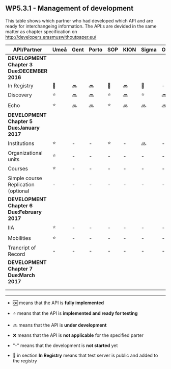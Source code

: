 ## WP5.3.1 - Management of development 

This table shows which partner who had developed which API and are ready for interchangeing information. The API:s are devided in the same matter as chapter specification on http://developers.erasmuswithoutpaper.eu/


| API/Partner                                 | Umeå  | Gent  | Porto |  SOP  | KION  | Sigma | Oslo  | Warsaw | Others|
| ------------------------------------------- | ----- | ----- | ----- | ----- | ----- | ----- | ----- | ------ | ----- |
| **DEVELOPMENT Chapter 3 Due:DECEMBER 2016** |       |       |       |       |       |       |       |        |       |
| In Registry                                 |:link: |:soon: |:soon: |:link: |:soon: |:link: |   -   |:link:  |   -   |
| Discovery                                   |:star: |:soon: |:soon: |:star: |:soon: |:star: |:soon: |:star:  |   -   |
| Echo                                        |:star: |:soon: |:soon: |:star: |:soon: |:soon: |:soon: |:soon:  |   -   |
| **DEVELOPMENT Chapter 5 Due:January 2017**  |       |       |       |       |       |       |       |        |       | 
| Institutions                                |:star: |   -   |   -   |:star: |   -   |:soon: |   -   |:soon:  |   -   |
| Organizational units                        |:star: |   -   |   -   |   -   |   -   |   -   |   -   |   -    |   -   |
| Courses                                     |:star: |   -   |   -   |   -   |   -   |   -   |   -   |   -    |   -   |
| Simple course Replication (optional         |   -   |   -   |   -   |   -   |   -   |   -   |   -   |   -    |   -   |
| **DEVELOPMENT Chapter 6 Due:February 2017** |       |       |       |       |       |       |       |        |       |
| IIA                                         |:star: |   -   |   -   |   -   |   -   |   -   |   -   |   -    |   -   |
| Mobilities                                  |:star: |   -   |   -   |   -   |   -   |   -   |   -   |   -    |   -   |
| Trancript of Record                         |   -   |   -   |   -   |   -   |   -   |   -   |   -   |   -    |   -   |
| **DEVELOPMENT Chapter 7 Due:March 2017**    |       |       |       |       |       |       |       |        |       |
|                                             |       |       |       |       |       |       |       |        |       |
|                                             |       |       |       |       |       |       |       |        |       |

---
* :ok: means that the API is **fully implemented**
* :star: means that the API is **implemented and ready for testing**
* :soon: means that the API is **under development**
* :x: means that the API is **not applicable** for the specified parter 
* "-" means that the development is **not started** yet

* :link: in section **In Registry** means that test server is public and added to the registry 
